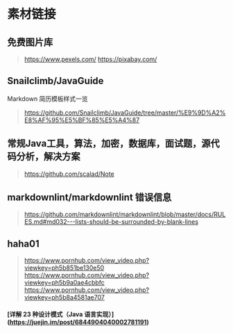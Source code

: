 # 素材链接

## 免费图片库

><https://www.pexels.com/>
><https://pixabay.com/>

## Snailclimb/JavaGuide

Markdown 简历模板样式一览
><https://github.com/Snailclimb/JavaGuide/tree/master/%E9%9D%A2%E8%AF%95%E5%BF%85%E5%A4%87>

## 常规Java工具，算法，加密，数据库，面试题，源代码分析，解决方案

><https://github.com/scalad/Note>

## markdownlint/markdownlint 错误信息

><https://github.com/markdownlint/markdownlint/blob/master/docs/RULES.md#md032---lists-should-be-surrounded-by-blank-lines>


## haha01
><https://www.pornhub.com/view_video.php?viewkey=ph5b851be130e50>
><https://www.pornhub.com/view_video.php?viewkey=ph5b9a0ae4cbbfc>
><https://www.pornhub.com/view_video.php?viewkey=ph5b8a4581ae707>

#### [详解 23 种设计模式（Java 语言实现）]  (https://juejin.im/post/6844904040002781191)